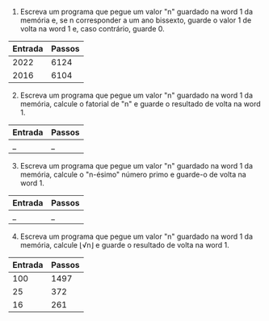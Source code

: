 1. Escreva um programa que pegue um valor "n" guardado na word 1 da memória e,
se n corresponder a um ano bissexto, guarde o valor 1 de volta na word 1 e, caso
contrário, guarde 0.

| Entrada | Passos|
|----------|--------|
| 2022 | 6124|
|2016 | 6104 |



2. Escreva um programa que pegue um valor "n" guardado na word 1 da memória,
calcule o fatorial de "n" e guarde o resultado de volta na word 1.

| Entrada | Passos|
|----------|--------|
| _ | _ |

3. Escreva um programa que pegue um valor "n" guardado na word 1 da memória,
calcule o "n-ésimo" número primo e guarde-o de volta na word 1.

| Entrada | Passos|
|----------|--------|
| _  |_  |

4. Escreva um programa que pegue um valor "n" guardado na word 1 da memória,
calcule ⌊√n⌋ e guarde o resultado de volta na word 1.

| Entrada | Passos|
|----------|--------|
| 100  | 1497 |
|25|372|
|16|261|